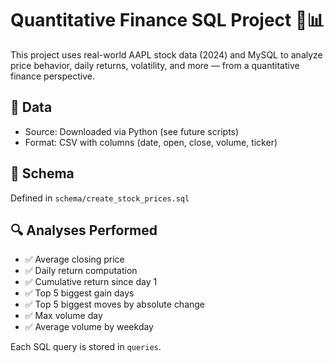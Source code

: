 # Quantitative Finance SQL Project 🧠📊

This project uses real-world AAPL stock data (2024) and MySQL to analyze price behavior, daily returns, volatility, and more — from a quantitative finance perspective.

## 💾 Data
- Source: Downloaded via Python (see future scripts)
- Format: CSV with columns (date, open, close, volume, ticker)

## 📐 Schema
Defined in `schema/create_stock_prices.sql`

## 🔍 Analyses Performed

- ✅ Average closing price
- ✅ Daily return computation
- ✅ Cumulative return since day 1
- ✅ Top 5 biggest gain days
- ✅ Top 5 biggest moves by absolute change
- ✅ Max volume day
- ✅ Average volume by weekday

Each SQL query is stored in `queries`.

